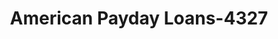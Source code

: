 ---
f_zip-code: 52401
f_state-code: IA
title: American Payday Loans-4327
f_phone: 319-362-5600
f_city-only: Cedar Rapids
f_address: Corner of Edgewood Cedar Rapids
f_location-unique-id: '4327'
slug: american-payday-loans-4327
updated-on: '2024-05-30T13:46:58.046Z'
created-on: '2024-05-30T13:36:59.803Z'
published-on: '2024-05-30T13:54:32.469Z'
f_city-state: cms/city/cedar-rapids-ia.md
f_company: cms/company/american-payday-loans.md
f_state: cms/state/iowa.md
layout: '[payday-loan].html'
tags: payday-loan
---